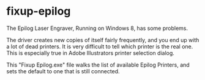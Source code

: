 fixup-epilog
============

The Epilog Laser Engraver, Running on Windows 8, has some problems.

The driver creates new copies of itself fairly frequently, and you end up with a lot of dead printers.
It is very difficult to tell which printer is the real one.  This is especially true in Adobe Illustrators printer selection dialog.

This "Fixup Epilog.exe" file walks the list of available Epilog Printers, and sets the default to one that is still connected.
